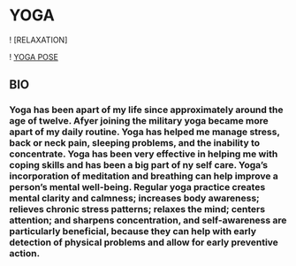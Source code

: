 # **YOGA**

! [RELAXATION]

! [YOGA POSE](https://github.com/kharris157/kharris157.github.io/blob/master/B45ED00A-F223-43AC-AF4F-31728F4D049B.jepg "title")

## **BIO**
### Yoga has been apart of my life since approximately around the age of twelve. Afyer joining the military yoga became more apart of my daily routine. Yoga has helped me manage stress, back or neck pain, sleeping problems, and the inability to concentrate. Yoga has been very effective in helping me with coping skills and has been a big part of ny self care. Yoga’s incorporation of meditation and breathing can help improve a person’s mental well-being. Regular yoga practice creates mental clarity and calmness; increases body awareness; relieves chronic stress patterns; relaxes the mind; centers attention; and sharpens concentration, and self-awareness are particularly beneficial, because they can help with early detection of physical problems and allow for early preventive action. 
